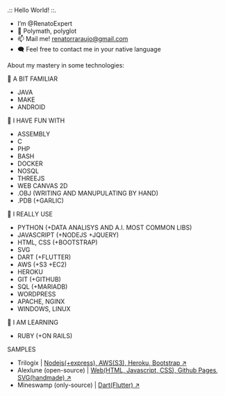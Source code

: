 .:: Hello World! ::.
 - I’m @RenatoExpert
 - 🧠 Polymath, polyglot
 - 📫 Mail me! renatorraraujo@gmail.com
 - 🗨️ Feel free to contact me in your native language


About my mastery in some technologies:

👀 A BIT FAMILIAR
 - JAVA
 - MAKE
 - ANDROID

💞️ I HAVE FUN WITH
 - ASSEMBLY
 - C
 - PHP
 - BASH
 - DOCKER
 - NOSQL
 - THREEJS
 - WEB CANVAS 2D
 - .OBJ (WRITING AND MANUPULATING BY HAND)
 - .PDB (+GARLIC)

👋 I REALLY USE
 - PYTHON (+DATA ANALISYS AND A.I. MOST COMMON LIBS)
 - JAVASCRIPT (+NODEJS +JQUERY)
 - HTML, CSS (+BOOTSTRAP)
 - SVG
 - DART (+FLUTTER)
 - AWS (+S3 +EC2)
 - HEROKU
 - GIT (+GITHUB)
 - SQL (+MARIADB)
 - WORDPRESS
 - APACHE, NGINX
 - WINDOWS, LINUX

🌱 I AM LEARNING
 - RUBY (+ON RAILS)

SAMPLES
 - Trilogix | <a target="_blank" href='https://trilogix.herokuapp.com/'>Nodejs(+express), AWS(S3), Heroku, Bootstrap ↗️</a>
 - Alexlune (open-source) | <a target="_blank" href='https://renatoexpert.github.io/alexlune/'>Web(HTML, Javascript, CSS), Github Pages, SVG(handmade) ↗️</a>
 - Mineswamp (only-source) | <a target="_blank" href='https://github.com/RenatoExpert/minesweeper-flutter'>Dart(Flutter) ↗️</a>

<!---
RenatoExpert/RenatoExpert is a ✨ special ✨ repository because its `README.md` (this file) appears on your GitHub profile.
You can click the Preview link to take a look at your changes.
--->
